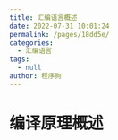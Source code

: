 ```yaml
---
title: 汇编语言概述
date: 2022-07-31 10:01:24
permalink: /pages/18dd5e/
categories: 
  - 汇编语言
tags: 
  - null
author: 程序狗
---
```

# 编译原理概述

